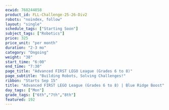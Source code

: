 ```yaml
---
ecwid: 768244858
product_id: FLL-Challenge-25-26-Div2
robots: "noindex, follow"
layout: "single"
schedule_tags: ["Starting Soon"]
subject_tags: ["Robotics"]
price: 325
price_unit: "per month"
duration: "2-3 mo"
category: "Ongoing"
weight: "38"
start_time: "6:00"
end_time: "7:30"
page_title: "Advanced FIRST LEGO League (Grades 6 to 8)"
page_subtitle: "Building Robots, Solving Challenges!"
ribbon: "Starts Sep 15"
title: "Advanced FIRST LEGO League (Grades 6 to 8) | Blue Ridge Boost"
day_tags: ["Mon"]
grade_tags: ["6th","7th","8th"]
featured: 192
---
```

